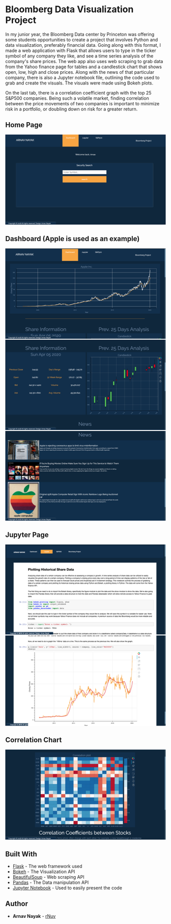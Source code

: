 # Bloomberg Data Visualization Project

In my junior year, the Bloomberg Data center by Princeton was offering some students opportunities to create a project that involves Python and data visualization, preferably financial data. Going along with this format, I made a web application with Flask that allows users to type in the ticker symbol of any company they like, and see a time series analysis of the company's share prices. The web app also uses web scraping to grab data from the Yahoo finance page for tables and a candlestick chart that shows open, low, high and close prices. Along with the news of that particular company, there is also a Jupyter notebook file, outlining the code used to grab and create the visuals. The visuals were made using Bokeh plots.

On the last tab, there is a correlation coefficient graph with the top 25 S&P500 companies. Being such a volatile market, finding correlation between the price movements of two companies is important to minimize risk in a portfolio, or doubling down on risk for a greater return. 

## Home Page

![](images/home.png)

## Dashboard (Apple is used as an example)

![](images/dash1.png)
![](images/dash2.png)
![](images/dash3.png)

## Jupyter Page

![](images/jupyter1.png)
![](images/jupyter2.png)

## Correlation Chart

![](images/correlation.png)

## Built With

* [Flask](https://flask.palletsprojects.com/en/1.1.x/) - The web framework used
* [Bokeh](https://docs.bokeh.org/en/latest/index.html) - The Visualization API
* [BeautifulSoup](https://www.crummy.com/software/BeautifulSoup/bs4/doc/) - Web scraping API 
* [Pandas](https://pandas.pydata.org/) - The Data manipulation API
* [Jupyter Notebook](https://jupyter.org/) - Used to easily present the code

## Author

* **Arnav Nayak** - [rNuv](https://github.com/rNuv)
